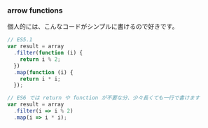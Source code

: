### arrow functions

個人的には、こんなコードがシンプルに書けるので好きです。

```javascript
// ES5.1
var result = array
  .filter(function (i) {
    return i % 2;
  })
  .map(function (i) {
    return i * i;
  });
```

```javascript
// ES6 では return や function が不要な分、少々長くても一行で書けます
var result = array
  .filter(i => i % 2)
  .map(i => i * i);
```
